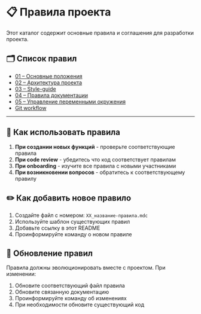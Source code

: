 # 📋 Правила проекта

Этот каталог содержит основные правила и соглашения для разработки проекта.

## 🗂️ Список правил

- [01 – Основные положения](./01_main.mdc)
- [02 – Архитектура проекта](./02_architecture.mdc)
- [03 – Style-guide](./03_style-guide.mdc)
- [04 – Правила документации](./04_docs%20rules.mdc)
- [05 – Управление переменными окружения](./05_environment-variables.mdc)
- [Git workflow](./git-workflow.mdc)

---

## 🎯 Как использовать правила

1. **При создании новых функций** - проверьте соответствующие правила
2. **При code review** - убедитесь что код соответствует правилам  
3. **При onboarding** - изучите все правила с новыми участниками
4. **При возникновении вопросов** - обратитесь к соответствующему правилу

## ✏️ Как добавить новое правило

1. Создайте файл с номером: `XX_название-правила.mdc`
2. Используйте шаблон существующих правил
3. Добавьте ссылку в этот README
4. Проинформируйте команду о новом правиле

## 🔄 Обновление правил

Правила должны эволюционировать вместе с проектом. При изменении:

1. Обновите соответствующий файл правила
2. Обновите связанную документацию
3. Проинформируйте команду об изменениях
4. При необходимости обновите существующий код 